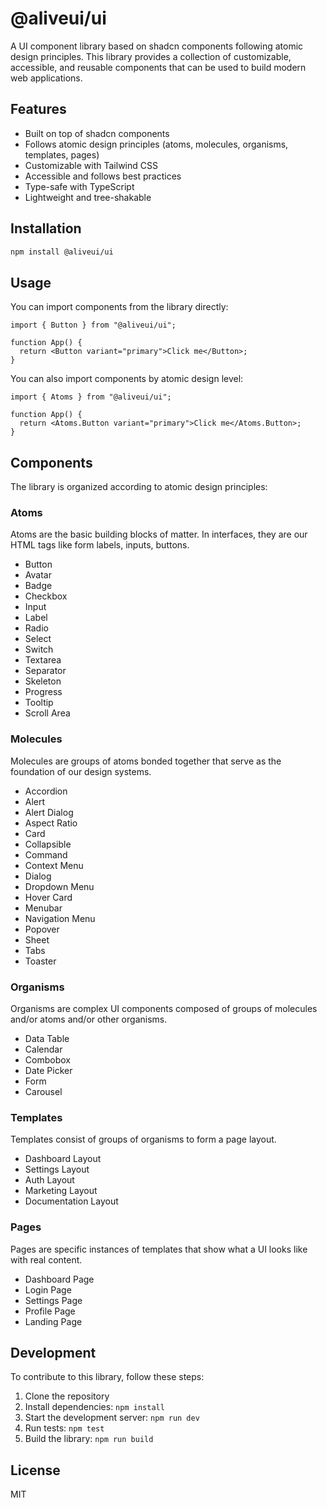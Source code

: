 # @aliveui/ui

A UI component library based on shadcn components following atomic design principles. This library provides a collection of customizable, accessible, and reusable components that can be used to build modern web applications.

## Features

- Built on top of shadcn components
- Follows atomic design principles (atoms, molecules, organisms, templates, pages)
- Customizable with Tailwind CSS
- Accessible and follows best practices
- Type-safe with TypeScript
- Lightweight and tree-shakable

## Installation

```bash
npm install @aliveui/ui
```

## Usage

You can import components from the library directly:

```tsx
import { Button } from "@aliveui/ui";

function App() {
  return <Button variant="primary">Click me</Button>;
}
```

You can also import components by atomic design level:

```tsx
import { Atoms } from "@aliveui/ui";

function App() {
  return <Atoms.Button variant="primary">Click me</Atoms.Button>;
}
```

## Components

The library is organized according to atomic design principles:

### Atoms

Atoms are the basic building blocks of matter. In interfaces, they are our HTML tags like form labels, inputs, buttons.

- Button
- Avatar
- Badge
- Checkbox
- Input
- Label
- Radio
- Select
- Switch
- Textarea
- Separator
- Skeleton
- Progress
- Tooltip
- Scroll Area

### Molecules

Molecules are groups of atoms bonded together that serve as the foundation of our design systems.

- Accordion
- Alert
- Alert Dialog
- Aspect Ratio
- Card
- Collapsible
- Command
- Context Menu
- Dialog
- Dropdown Menu
- Hover Card
- Menubar
- Navigation Menu
- Popover
- Sheet
- Tabs
- Toaster

### Organisms

Organisms are complex UI components composed of groups of molecules and/or atoms and/or other organisms.

- Data Table
- Calendar
- Combobox
- Date Picker
- Form
- Carousel

### Templates

Templates consist of groups of organisms to form a page layout.

- Dashboard Layout
- Settings Layout
- Auth Layout
- Marketing Layout
- Documentation Layout

### Pages

Pages are specific instances of templates that show what a UI looks like with real content.

- Dashboard Page
- Login Page
- Settings Page
- Profile Page
- Landing Page

## Development

To contribute to this library, follow these steps:

1. Clone the repository
2. Install dependencies: `npm install`
3. Start the development server: `npm run dev`
4. Run tests: `npm test`
5. Build the library: `npm run build`

## License

MIT
